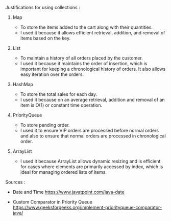 Justifications for using collections :

1) Map 
	- To store the items added to the cart along with their quantities.
	- I used it because it allows efficient retrieval, addition, and removal of items based on the key.

2) List 
	- To maintain a history of all orders placed by the customer.
	- I used it because it maintains the order of insertion, which is important for keeping a chronological history of orders. It also allows easy iteration over the orders.

3) HashMap 
	- To store the total sales for each day.
	- I used it because on an average retrieval, addition and removal of an item is O(1) or constant time operation.

4) PriorityQueue 
	- To store pending order.
	- I used it to ensure VIP orders are processed before normal orders and also to ensure that normal orders are processed in chronological order.

5) ArrayList 
	- I used it because ArrayList allows dynamic resizing and is efficient for cases where elements are primarily accessed by index, which is ideal for managing ordered lists of items.


Sources :

- Date and Time
https://www.javatpoint.com/java-date

- Custom Comparator in Priority Queue
https://www.geeksforgeeks.org/implement-priorityqueue-comparator-java/
